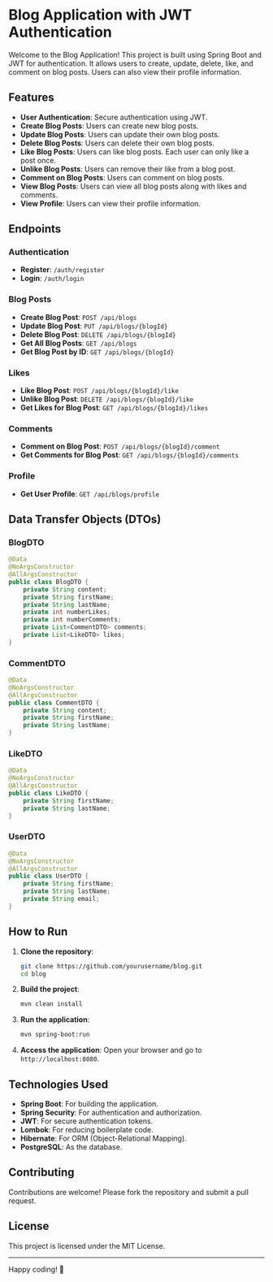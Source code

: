 # Blog Application with JWT Authentication

Welcome to the Blog Application! This project is built using Spring Boot and JWT for authentication. It allows users to create, update, delete, like, and comment on blog posts. Users can also view their profile information.

## Features

- **User Authentication**: Secure authentication using JWT.
- **Create Blog Posts**: Users can create new blog posts.
- **Update Blog Posts**: Users can update their own blog posts.
- **Delete Blog Posts**: Users can delete their own blog posts.
- **Like Blog Posts**: Users can like blog posts. Each user can only like a post once.
- **Unlike Blog Posts**: Users can remove their like from a blog post.
- **Comment on Blog Posts**: Users can comment on blog posts.
- **View Blog Posts**: Users can view all blog posts along with likes and comments.
- **View Profile**: Users can view their profile information.

## Endpoints

### Authentication

- **Register**: `/auth/register`
- **Login**: `/auth/login`

### Blog Posts

- **Create Blog Post**: `POST /api/blogs`
- **Update Blog Post**: `PUT /api/blogs/{blogId}`
- **Delete Blog Post**: `DELETE /api/blogs/{blogId}`
- **Get All Blog Posts**: `GET /api/blogs`
- **Get Blog Post by ID**: `GET /api/blogs/{blogId}`

### Likes

- **Like Blog Post**: `POST /api/blogs/{blogId}/like`
- **Unlike Blog Post**: `DELETE /api/blogs/{blogId}/like`
- **Get Likes for Blog Post**: `GET /api/blogs/{blogId}/likes`

### Comments

- **Comment on Blog Post**: `POST /api/blogs/{blogId}/comment`
- **Get Comments for Blog Post**: `GET /api/blogs/{blogId}/comments`

### Profile

- **Get User Profile**: `GET /api/blogs/profile`

## Data Transfer Objects (DTOs)

### BlogDTO

```java
@Data
@NoArgsConstructor
@AllArgsConstructor
public class BlogDTO {
    private String content;
    private String firstName;
    private String lastName;
    private int numberLikes;
    private int numberComments;
    private List<CommentDTO> comments;
    private List<LikeDTO> likes;
}
```

### CommentDTO

```java
@Data
@NoArgsConstructor
@AllArgsConstructor
public class CommentDTO {
    private String content;
    private String firstName;
    private String lastName;
}
```

### LikeDTO

```java
@Data
@NoArgsConstructor
@AllArgsConstructor
public class LikeDTO {
    private String firstName;
    private String lastName;
}
```

### UserDTO

```java
@Data
@NoArgsConstructor
@AllArgsConstructor
public class UserDTO {
    private String firstName;
    private String lastName;
    private String email;
}
```

## How to Run

1. **Clone the repository**:
   ```bash
   git clone https://github.com/yourusername/blog.git
   cd blog
   ```

2. **Build the project**:
   ```bash
   mvn clean install
   ```

3. **Run the application**:
   ```bash
   mvn spring-boot:run
   ```

4. **Access the application**:
   Open your browser and go to `http://localhost:8080`.

## Technologies Used

- **Spring Boot**: For building the application.
- **Spring Security**: For authentication and authorization.
- **JWT**: For secure authentication tokens.
- **Lombok**: For reducing boilerplate code.
- **Hibernate**: For ORM (Object-Relational Mapping).
- **PostgreSQL**: As the database.

## Contributing

Contributions are welcome! Please fork the repository and submit a pull request.

## License

This project is licensed under the MIT License.

---

Happy coding! 🚀